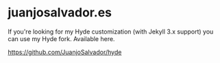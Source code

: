 # juanjosalvador.es

If you're looking for my Hyde customization (with Jekyll 3.x support) you can use my Hyde fork. Available here.

https://github.com/JuanjoSalvador/hyde
